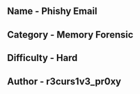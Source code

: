 ## Name - Phishy Email

## Category - Memory Forensic

## Difficulty - Hard

## Author - r3curs1v3_pr0xy
